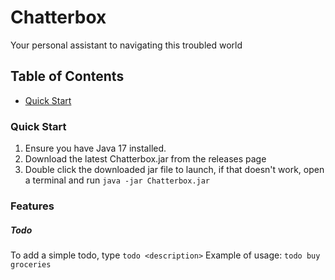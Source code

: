 # Chatterbox 

Your personal assistant to navigating this troubled world
## Table of Contents
- [Quick Start](#quick-start)

### Quick Start
1. Ensure you have Java 17 installed.
2. Download the latest Chatterbox.jar from the releases page
3. Double click the downloaded jar file to launch, if that doesn't work, open a terminal and run `java -jar Chatterbox.jar`

### Features

##### Todo
To add a simple todo, type `todo <description>`
Example of usage:
```todo buy groceries```

  
